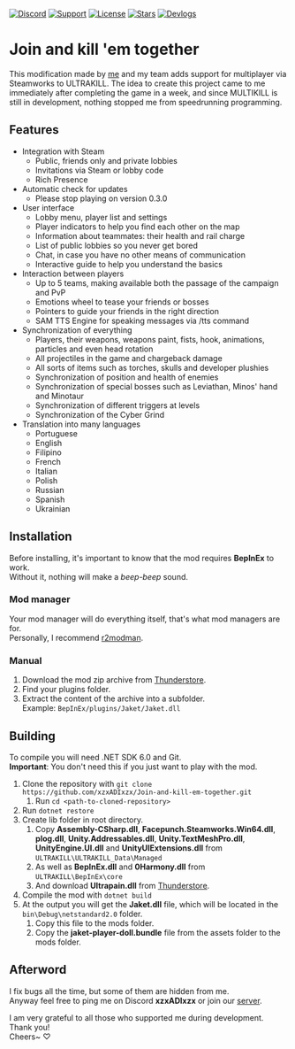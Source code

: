 [![Discord](https://img.shields.io/badge/discord-server-5865F2?style=for-the-badge&logo=discord&logoColor=white)](https://discord.gg/USpt3hCBgn)
[![Support](https://img.shields.io/badge/Buy%20Me%20a-Coffee-FFDD00?style=for-the-badge&logo=buymeacoffee)](https://www.buymeacoffee.com/adidev)
[![License](https://img.shields.io/github/license/xzxADIxzx/Join-and-kill-em-together?style=for-the-badge)](https://github.com/xzxADIxzx/Join-and-kill-em-together/blob/main/LICENSE)
[![Stars](https://img.shields.io/github/stars/xzxADIxzx/Join-and-kill-em-together?style=for-the-badge&logo=githubsponsors&color=EA4AAA)](https://github.com/xzxADIxzx/Join-and-kill-em-together)
[![Devlogs](https://img.shields.io/badge/dev-logs-FF0000?style=for-the-badge&logo=youtube)](https://www.youtube.com/playlist?list=PLcTAO30JMDuRpoBTAkvu2ELKDM74j43Tz)

# Join and kill 'em together
This modification made by [me](https://github.com/xzxADIxzx) and my team adds support for multiplayer via Steamworks to ULTRAKILL. The idea to create this project came to me immediately after completing the game in a week, and since MULTIKILL is still in development, nothing stopped me from speedrunning programming.

## Features
* Integration with Steam
   * Public, friends only and private lobbies
   * Invitations via Steam or lobby code
   * Rich Presence
* Automatic check for updates
   * Please stop playing on version 0.3.0
* User interface
   * Lobby menu, player list and settings
   * Player indicators to help you find each other on the map
   * Information about teammates: their health and rail charge
   * List of public lobbies so you never get bored
   * Chat, in case you have no other means of communication
   * Interactive guide to help you understand the basics
* Interaction between players
   * Up to 5 teams, making available both the passage of the campaign and PvP
   * Emotions wheel to tease your friends or bosses
   * Pointers to guide your friends in the right direction
   * SAM TTS Engine for speaking messages via /tts command
* Synchronization of everything
   * Players, their weapons, weapons paint, fists, hook, animations, particles and even head rotation
   * All projectiles in the game and chargeback damage
   * All sorts of items such as torches, skulls and developer plushies
   * Synchronization of position and health of enemies
   * Synchronization of special bosses such as Leviathan, Minos' hand and Minotaur
   * Synchronization of different triggers at levels
   * Synchronization of the Cyber Grind
* Translation into many languages
   * Portuguese
   * English
   * Filipino
   * French
   * Italian
   * Polish
   * Russian
   * Spanish
   * Ukrainian

## Installation
Before installing, it's important to know that the mod requires **BepInEx** to work.  
Without it, nothing will make a *beep-beep* sound.

### Mod manager
Your mod manager will do everything itself, that's what mod managers are for.  
Personally, I recommend [r2modman](https://github.com/ebkr/r2modmanPlus).

### Manual
1. Download the mod zip archive from [Thunderstore](https://thunderstore.io/c/ultrakill/p/xzxADIxzx/Jaket).
2. Find your plugins folder.
3. Extract the content of the archive into a subfolder.  
   Example: `BepInEx/plugins/Jaket/Jaket.dll`

## Building
To compile you will need .NET SDK 6.0 and Git.  
**Important**: You don't need this if you just want to play with the mod.

1. Clone the repository with `git clone https://github.com/xzxADIxzx/Join-and-kill-em-together.git`
   1. Run `cd <path-to-cloned-repository>`
2. Run `dotnet restore`
3. Create lib folder in root directory.
   1. Copy **Assembly-CSharp.dll**, **Facepunch.Steamworks.Win64.dll**, **plog.dll**, **Unity.Addressables.dll**, **Unity.TextMeshPro.dll**, **UnityEngine.UI.dll** and **UnityUIExtensions.dll** from `ULTRAKILL\ULTRAKILL_Data\Managed`
   2. As well as **BepInEx.dll** and **0Harmony.dll** from `ULTRAKILL\BepInEx\core`
   3. And download **Ultrapain.dll** from [Thunderstore](https://thunderstore.io/c/ultrakill/p/EternalsTeam/UltraPain).
4. Compile the mod with `dotnet build`
5. At the output you will get the **Jaket.dll** file, which will be located in the `bin\Debug\netstandard2.0` folder.
   1. Copy this file to the mods folder.
   2. Copy the **jaket-player-doll.bundle** file from the assets folder to the mods folder.

## Afterword
I fix bugs all the time, but some of them are hidden from me.  
Anyway feel free to ping me on Discord **xzxADIxzx** or join our [server](https://discord.gg/USpt3hCBgn).

I am very grateful to all those who supported me during development. Thank you!  
Cheers~ ♡
